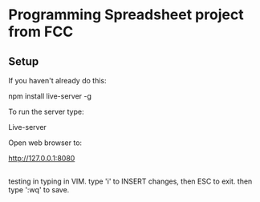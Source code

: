 # Programming Spreadsheet project from FCC

## Setup

If you haven't already do this:

npm install live-server -g

To run the server type:

Live-server

Open web browser to:

http://127.0.0.1:8080

##

testing in typing in VIM.
type 'i' to INSERT changes, then ESC to exit.  then type  ':wq' to save.
